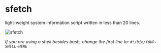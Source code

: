 # sfetch
light-weight system information script written in less than 20 lines. 

![sfetch](https://i.imgur.com/tjlk8kh.png)


  
<i>If you are using a shell besides bash, change the first line to: `#!/bin/YOUR-SHELL-HERE`</i>

